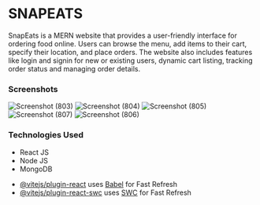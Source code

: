 # SNAPEATS
SnapEats is a MERN website that provides a user-friendly interface for ordering food online. Users can browse the menu, add items to their cart, specify their location, and place orders. The website also includes features like login and signin for new or existing users, dynamic cart listing, tracking order status and managing order details.

### Screenshots
![Screenshot (803)](https://github.com/taksh16/SnapEats/assets/126089429/157b4c4b-f042-4e27-9a64-b6af75803a8b)
![Screenshot (804)](https://github.com/taksh16/SnapEats/assets/126089429/43ecafd3-0a67-4421-a468-9f0504b75198)
![Screenshot (805)](https://github.com/taksh16/SnapEats/assets/126089429/192b2acd-c555-4eb6-a0cb-b6b1e4bf2592)
![Screenshot (807)](https://github.com/taksh16/SnapEats/assets/126089429/e81158b1-53e3-4bb3-beb3-3dd50db470c5)
![Screenshot (806)](https://github.com/taksh16/SnapEats/assets/126089429/911e7822-0973-4377-9a52-7316861949fa)



### Technologies Used
* React JS
* Node JS
* MongoDB
- [@vitejs/plugin-react](https://github.com/vitejs/vite-plugin-react/blob/main/packages/plugin-react/README.md) uses [Babel](https://babeljs.io/) for Fast Refresh
- [@vitejs/plugin-react-swc](https://github.com/vitejs/vite-plugin-react-swc) uses [SWC](https://swc.rs/) for Fast Refresh
